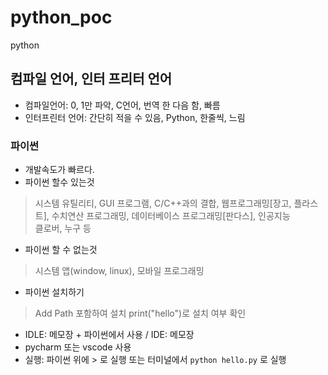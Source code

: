 # python_poc
python


## 컴파일 언어, 인터 프리터 언어
- 컴파일언어: 0, 1만 파악, C언어, 번역 한 다음 함, 빠름
- 인터프린터 언어: 간단히 적을 수 있음, Python, 한줄씩, 느림

### 파이썬
- 개발속도가 빠르다.
- 파이썬 할수 있는것
> 시스템 유틸리티, GUI 프로그램, C/C++과의 결합, 웹프로그래밍[장고, 플라스트], 수치연산 프로그래밍, 데이터베이스 프로그래밍[판다스], 인공지능   
> 클로버, 누구 등
- 파이썬 할 수 없는것
> 시스템 앱(window, linux), 모바일 프로그래밍
- 파이썬 설치하기
> Add Path 포함하여 설치
> print("hello")로 설치 여부 확인
- IDLE: 메모장 + 파이썬에서 사용 / IDE: 메모장
- pycharm 또는 vscode 사용
- 실행: 파이썬 위에 > 로 실행 또는 터미널에서 `python hello.py` 로 실행